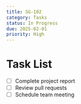```yaml
---
title: SG-102
category: Tasks
status: In Progress
due: 2025-02-01
priority: High
---
```


# Task List
- [ ] Complete project report  
- [ ] Review pull requests  
- [ ] Schedule team meeting  
